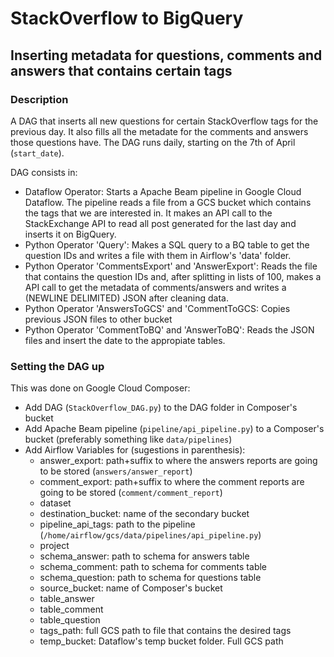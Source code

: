# StackOverflow to BigQuery #
## Inserting metadata for questions, comments and answers that contains certain tags

### Description ####

A DAG that inserts all new questions for certain StackOverflow tags for the previous day. It also fills all the metadate for the comments and answers those questions have. The DAG runs daily, starting on the 7th of April (`start_date`).

DAG consists in:

* Dataflow Operator: Starts a Apache Beam pipeline in Google Cloud Dataflow. The pipeline reads a file from a GCS bucket which contains the tags that we are interested in. It makes an API call to the StackExchange API to read all post generated for the last day and inserts it on BigQuery.
* Python Operator 'Query': Makes a SQL query to a BQ table to get the question IDs and writes a file with them in Airflow's 'data' folder.
* Python Operator 'CommentsExport' and 'AnswerExport': Reads the file that contains the question IDs and, after splitting in lists of 100, makes a API call to get the metadata of comments/answers and writes a (NEWLINE DELIMITED) JSON after cleaning data.
* Python Operator 'AnswersToGCS' and 'CommentToGCS: Copies previous JSON files to other bucket
* Python Operator 'CommentToBQ' and 'AnswerToBQ': Reads the JSON files and insert the date to the appropiate tables.

### Setting the DAG up ###

This was done on Google Cloud Composer:

* Add DAG (`StackOverflow_DAG.py`) to the DAG folder in Composer's bucket
* Add Apache Beam pipeline (`pipeline/api_pipeline.py`) to a Composer's bucket (preferably something like `data/pipelines`)
* Add Airflow Variables for (sugestions in parenthesis):
	* answer_export: path+suffix to where the answers reports are going to be stored (`answers/answer_report`)
	* comment_export: path+suffix to where the comment reports are going to be stored (`comment/comment_report`)
	* dataset
	* destination_bucket: name of the secondary bucket
	* pipeline_api_tags: path to the pipeline (`/home/airflow/gcs/data/pipelines/api_pipeline.py`)
	* project
	* schema_answer: path to schema for answers table
	* schema_comment: path to schema for comments table
	* schema_question: path to schema for questions table
	* source_bucket: name of Composer's bucket
	* table_answer
	* table_comment
	* table_question
	* tags_path: full GCS path to file that contains the desired tags
	* temp_bucket: Dataflow's temp bucket folder. Full GCS path

